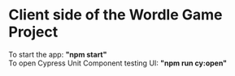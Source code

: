# Client side of the Wordle Game Project

To start the app: <b>"npm start"</b><br>
To open Cypress Unit Component testing UI: <b>"npm run cy:open"</b>
